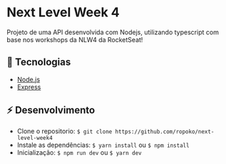 # Next Level Week 4

Projeto de uma API desenvolvida com Nodejs, utilizando typescript com base nos 
workshops da NLW4 da RocketSeat!

## :rocket: Tecnologias 

- [Node.js](https://nodejs.org/en/)
- [Express](https://expressjs.com/)


## :zap: Desenvolvimento

- Clone o repositorio: `$ git clone https://github.com/ropoko/next-level-week4`
- Instale as dependências: `$ yarn install` ou `$ npm install`
- Inicialização: `$ npm run dev` ou `$ yarn dev`